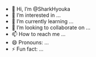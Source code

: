 - 👋 Hi, I’m @SharkHyouka
- 👀 I’m interested in ...
- 🌱 I’m currently learning ...
- 💞️ I’m looking to collaborate on ...
- 📫 How to reach me ...
- 😄 Pronouns: ...
- ⚡ Fun fact: ...

<!---
SharkHyouka/SharkHyouka is a ✨ special ✨ repository because its `README.md` (this file) appears on your GitHub profile.
You can click the Preview link to take a look at your changes.
--->

